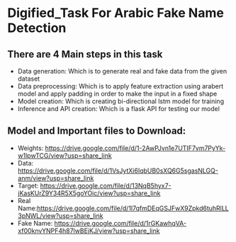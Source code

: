 # Digified_Task For Arabic Fake Name Detection
## There are 4 Main steps in this task
*  Data generation: Which is to generate real and fake data from the given dataset
*  Data preprocessing: Which is to apply feature extraction using arabert model and apply padding in order to make the input in a fixed shape
*  Model creation: Which is creating bi-directional lstm model for training
*  Inference and API creation: Which is a flask API for testing our model
## Model and Important files to Download:
* Weights: https://drive.google.com/file/d/1-2AwPJvn1e7UTIF7vm7PyYk-w1lpwTCG/view?usp=share_link
* Data: https://drive.google.com/file/d/1VsJytXi6IqbUB0sXQ6G5sgasNLGQ-anm/view?usp=share_link
* Target: https://drive.google.com/file/d/13NqB5hyx7-jKasKUrZ9Y34R5X5goYOic/view?usp=share_link
* Real Name:https://drive.google.com/file/d/1l7qfmDEqGSJFwX9Zpkd6tuhRlLL3pNWL/view?usp=share_link
* Fake Name: https://drive.google.com/file/d/1rGKawhqVA-xf00knvYNPF4h87lwBEjKJ/view?usp=share_link
